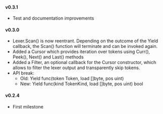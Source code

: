 #### v0.3.1
* Test and documentation improvements 

#### v0.3.0
* Lexer.Scan() is now reentrant. Depending on the outcome of the Yield callback, the Scan() function will terminate and can be invoked again. 
* Added a Cursor which provides iteration over tokens using Curr(), Peek(), Next() and Last() methods
* Added a Filter, an optional callback for the Cursor constructor, which allows to filter the lexer output and transparently skip tokens.
* API break:
  * Old: Yield func(token Token, load []byte, pos uint)
  * New: Yield func(kind TokenKind, load []byte, pos uint) bool

#### v0.2.4
* First milestone
